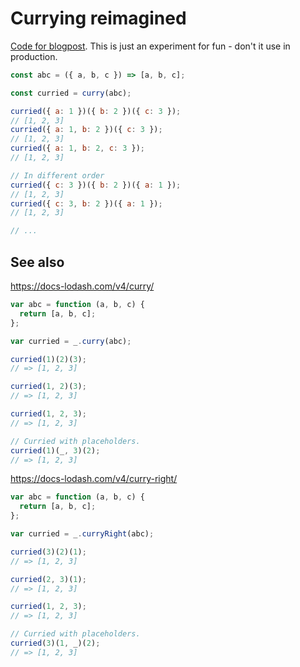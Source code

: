 # Currying reimagined

[Code for blogpost](https://stereobooster.com/posts/currying-reinvented/). This is just an experiment for fun - don't it use in production.

```js
const abc = ({ a, b, c }) => [a, b, c];

const curried = curry(abc);

curried({ a: 1 })({ b: 2 })({ c: 3 });
// [1, 2, 3]
curried({ a: 1, b: 2 })({ c: 3 });
// [1, 2, 3]
curried({ a: 1, b: 2, c: 3 });
// [1, 2, 3]

// In different order
curried({ c: 3 })({ b: 2 })({ a: 1 });
// [1, 2, 3]
curried({ c: 3, b: 2 })({ a: 1 });
// [1, 2, 3]

// ...
```

## See also

https://docs-lodash.com/v4/curry/

```js
var abc = function (a, b, c) {
  return [a, b, c];
};

var curried = _.curry(abc);

curried(1)(2)(3);
// => [1, 2, 3]

curried(1, 2)(3);
// => [1, 2, 3]

curried(1, 2, 3);
// => [1, 2, 3]

// Curried with placeholders.
curried(1)(_, 3)(2);
// => [1, 2, 3]
```

https://docs-lodash.com/v4/curry-right/

```js
var abc = function (a, b, c) {
  return [a, b, c];
};

var curried = _.curryRight(abc);

curried(3)(2)(1);
// => [1, 2, 3]

curried(2, 3)(1);
// => [1, 2, 3]

curried(1, 2, 3);
// => [1, 2, 3]

// Curried with placeholders.
curried(3)(1, _)(2);
// => [1, 2, 3]
```
